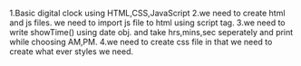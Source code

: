 1.Basic digital clock using HTML,CSS,JavaScript
2.we need to create html and js files. we need to import js file to html using script tag.
3.we need to write showTime() using date obj. and take hrs,mins,sec seperately and print while choosing AM,PM.
4.we need to create css file in that we need to create what ever styles we need. 